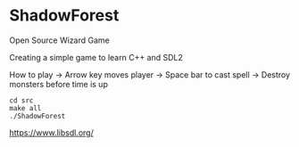 # ShadowForest

Open Source Wizard Game

Creating a simple game to learn C++ and SDL2

How to play
-> Arrow key moves player
-> Space bar to cast spell
-> Destroy monsters before time is up

```
cd src
make all
./ShadowForest
```

https://www.libsdl.org/
